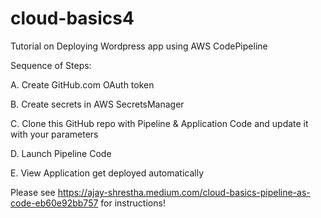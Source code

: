 # cloud-basics4
Tutorial on Deploying Wordpress app using AWS CodePipeline

Sequence of Steps:

A. Create GitHub.com OAuth token

B. Create secrets in AWS SecretsManager

C. Clone this GitHub repo with Pipeline & Application Code and update it with your parameters

D. Launch Pipeline Code

E. View Application get deployed automatically


Please see https://ajay-shrestha.medium.com/cloud-basics-pipeline-as-code-eb60e92bb757 for instructions!
